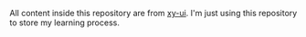 All content inside this repository are from [xy-ui](https://github.com/XboxYan/xy-ui).
I'm just using this repository to store my learning process.

